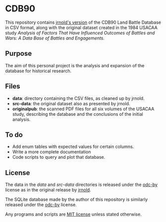 # CDB90

This repository contains [jrnold's version](https://github.com/jrnold/CDB90) of the CDB90 Land Battle Database in CSV format, along with the original dataset created in the 1984 USACAA study *Analysis of Factors That Have Influenced Outcomes of Battles and Wars: A Data Base of Battles and Engagements*.

## Purpose

The aim of this personal project is the analysis and expansion of the database for historical research.

## Files

* **data**: directory containing the CSV files, as cleaned up by jrnold.
* **src-data**: the original dataset also as presented by jrnold.
* **originalpub**: the scanned PDF files for all six volumes of the USACAA study, describing the database and the conclusions of the initial analysis.

## To do

* Add enum tables with expected values for certain columns.
* Write a more complete documentation
* Code scripts to query and plot that database.

## License

The data in the *data* and *src-data* directories is released under the [odc-by](https://opendatacommons.org/licenses/by/) license as in the original release by [jrnold](https://github.com/jrnold/CDB90).

The SQLite database made by the author of this repository is similarly released under the [odc-by](https://opendatacommons.org/licenses/by/) license.

Any programs and scripts are [MIT license](https://opensource.org/licenses/MIT) unless stated otherwise.